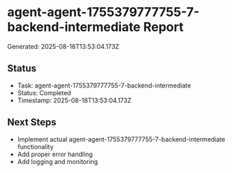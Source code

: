 # agent-agent-1755379777755-7-backend-intermediate Report

Generated: 2025-08-18T13:53:04.173Z

## Status
- Task: agent-agent-1755379777755-7-backend-intermediate
- Status: Completed
- Timestamp: 2025-08-18T13:53:04.173Z

## Next Steps
- Implement actual agent-agent-1755379777755-7-backend-intermediate functionality
- Add proper error handling
- Add logging and monitoring
